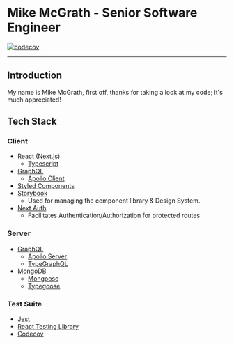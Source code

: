 # Mike McGrath - Senior Software Engineer

[![codecov](https://codecov.io/gh/mjmcgrath2010/portfolio/branch/master/graph/badge.svg?token=wQ4YUvsoQf)](https://codecov.io/gh/mjmcgrath2010/portfolio)

---

## Introduction
My name is Mike McGrath, first off, thanks for taking a look at my code; it's much appreciated!

## Tech Stack

### Client
- [React (Next.js)](https://nextjs.org/)
  - [Typescript](https://www.typescriptlang.org/)
- [GraphQL](https://graphql.org/)
  - [Apollo Client](https://www.apollographql.com/docs/react)
- [Styled Components](https://styled-components.com/)
- [Storybook](https://storybook.js.org/) 
  - Used for managing the component library & Design System.
- [Next Auth](https://next-auth.js.org)
  - Facilitates Authentication/Authorization for protected routes

### Server
- [GraphQL](https://graphql.org/)
  - [Apollo Server](https://www.apollographql.com/docs/apollo-server)
  - [TypeGraphQL](https://typegraphql.com/docs/introduction.html)
- [MongoDB](https://www.mongodb.com/)
  - [Mongoose](https://mongoosejs.com/)
  - [Typegoose](https://typegoose.github.io/typegoose/)

### Test Suite
- [Jest](https://jestjs.io/)
- [React Testing Library](https://testing-library.com/docs/react-testing-library/intro/)
- [Codecov](https://about.codecov.io/)